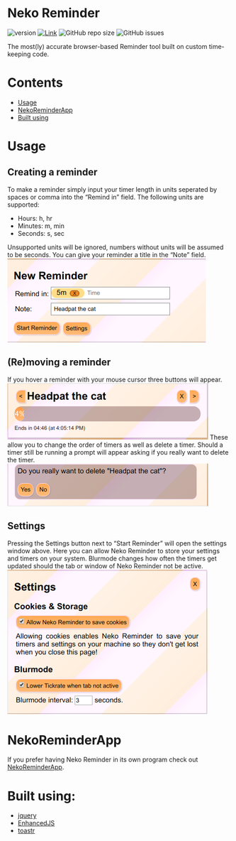 # Neko Reminder
![version](https://img.shields.io/badge/stable--release-1.4.1-green.svg) [![Link](https://img.shields.io/badge/https://-www.mitsunee.com-555555.svg?colorA=55DD88)](https://www.mitsunee.com/nekoreminder) ![GitHub repo size](https://img.shields.io/github/repo-size/Mitsunee/NekoReminder.svg) ![GitHub issues](https://img.shields.io/github/issues-raw/Mitsunee/NekoReminder.svg)

The most(ly) accurate browser-based Reminder tool built on custom time-keeping code.

# Contents

- [Usage](#usage)
- [NekoReminderApp](#app)
- [Built using](#built-using)

<a name="usage"></a>
# Usage
## Creating a reminder
To make a reminder simply input your timer length in units seperated by spaces or comma into the “Remind in” field. The following units are supported:
- Hours: h, hr
- Minutes: m, min
- Seconds: s, sec

Unsupported units will be ignored, numbers without units will be assumed to be seconds.
You can give your reminder a title in the “Note” field.
![New Reminder](https://raw.githubusercontent.com/Mitsunee/NekoReminder/master/.guide_images/guide_new_reminder.png)
## (Re)moving a reminder
If you hover a reminder with your mouse cursor three buttons will appear.
![hover buttons](https://raw.githubusercontent.com/Mitsunee/NekoReminder/master/.guide_images/guide_hover_butons.png)
These allow you to change the order of timers as well as delete a timer. Should a timer still be running a prompt will appear asking if you really want to delete the timer.
![deletion prompt](https://raw.githubusercontent.com/Mitsunee/NekoReminder/master/.guide_images/guide_deletion_prompt.png)
## Settings
Pressing the Settings button next to “Start Reminder” will open the settings window above. Here you can allow Neko Reminder to store your settings and timers on your system. Blurmode changes how often the timers get updated should the tab or window of Neko Reminder not be active. 
![settings](https://raw.githubusercontent.com/Mitsunee/NekoReminder/master/.guide_images/guide_settings.png)

<a name="app"></a>
# NekoReminderApp
If you prefer having Neko Reminder in its own program check out [NekoReminderApp](https://github.com/Mitsunee/NekoReminderApp).

<a name="built-using"></a>
# Built using:

- [jquery](https://jquery.com/)
- [EnhancedJS](https://github.com/Mitsunee/EnhancedJS)
- [toastr](https://codeseven.github.io/toastr/)
